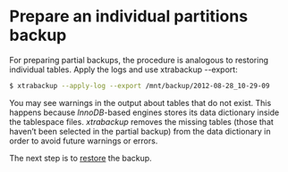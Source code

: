 # Prepare an individual partitions backup

For preparing partial backups, the procedure is analogous to restoring
individual tables. Apply the logs and use xtrabackup --export:

```{.bash data-prompt="$"}
$ xtrabackup --apply-log --export /mnt/backup/2012-08-28_10-29-09
```

You may see warnings in the output about tables that do not exist. This happens
because *InnoDB*-based engines stores its data dictionary inside the tablespace
files. *xtrabackup* removes the missing tables (those that haven’t been selected in the partial
backup) from the data dictionary in order to avoid future warnings or errors.

The next step is  to [restore]() the backup. 

